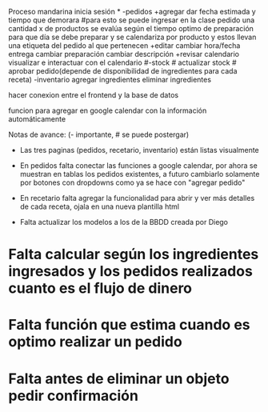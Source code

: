 Proceso mandarina
inicia sesión *
	-pedidos
		+agregar 
			dar fecha estimada
			y tiempo que demorara
			#para esto se puede ingresar en la clase pedido una cantidad x de productos se evalúa según el tiempo optimo de preparación para que día se debe preparar y se calendariza por producto y estos llevan una etiqueta del pedido al que pertenecen
		+editar
		 cambiar hora/fecha entrega
		 cambiar preparación
		 cambiar descripción
		+revisar calendario
			visualizar e interactuar con el calendario
	#-stock
	#	actualizar stock
	#	aprobar pedido(depende de disponibilidad de ingredientes para cada receta)
	-inventario
		agregar ingredientes
		eliminar ingredientes


hacer conexion entre el frontend y la base de datos

funcion para agregar en google calendar con la información automáticamente

Notas de avance: (- importante, # se puede postergar)
- Las tres paginas (pedidos, recetario, inventario) están listas visualmente

- En pedidos falta conectar las funciones a google calendar, por ahora se muestran en tablas los pedidos existentes, a futuro cambiarlo solamente por botones con dropdowns como ya se hace con "agregar pedido"

- En recetario falta agregar la funcionalidad para abrir y ver más detalles de cada receta, ojala en una nueva plantilla html

- Falta actualizar los modelos a los de la BBDD creada por Diego

#	Falta calcular según los ingredientes ingresados y los pedidos realizados cuanto es el flujo de dinero

#	Falta función que estima cuando es optimo realizar un pedido

# Falta antes de eliminar un objeto pedir confirmación